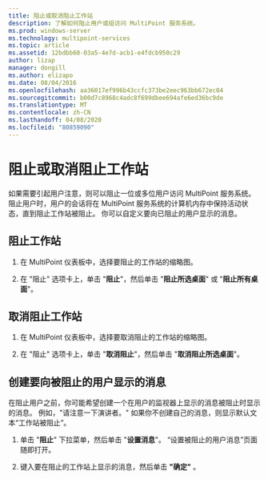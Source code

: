 ```yaml
---
title: 阻止或取消阻止工作站
description: 了解如何阻止用户或组访问 MultiPoint 服务系统。
ms.prod: windows-server
ms.technology: multipoint-services
ms.topic: article
ms.assetid: 12bdbb60-03a5-4e7d-acb1-e4fdcb950c29
author: lizap
manager: dongill
ms.author: elizapo
ms.date: 08/04/2016
ms.openlocfilehash: aa36017ef996b43ccfc373be2eec963bb672ec04
ms.sourcegitcommit: b00d7c8968c4adc8f699dbee694afe6ed36bc9de
ms.translationtype: MT
ms.contentlocale: zh-CN
ms.lasthandoff: 04/08/2020
ms.locfileid: "80859090"
---
```

# <a name="block-or-unblock-a-station"></a>阻止或取消阻止工作站
如果需要引起用户注意，则可以阻止一位或多位用户访问 MultiPoint 服务系统。 阻止用户时，用户的会话将在 MultiPoint 服务系统的计算机内存中保持活动状态，直到阻止工作站被阻止。 你可以自定义要向已阻止的用户显示的消息。  
  
## <a name="to-block-a-station"></a>阻止工作站  
  
1.  在 MultiPoint 仪表板中，选择要阻止的工作站的缩略图。  
  
2.  在 "阻止" 选项卡上，单击 "**阻止**"，然后单击 "**阻止所选桌面**" 或 "**阻止所有桌面**"。  
   
## <a name="to-unblock-a-station"></a>取消阻止工作站  
  
1.  在 MultiPoint 仪表板中，选择要取消阻止的工作站的缩略图。  
  
2.  在 "阻止" 选项卡上，单击 "**取消阻止**"，然后单击 "**取消阻止所选桌面**"。  
   
## <a name="create-a-message-to-display-for-blocked-users"></a>创建要向被阻止的用户显示的消息  
在阻止用户之前，你可能希望创建一个在用户的监视器上显示的消息被阻止时显示的消息。 例如，"请注意一下演讲者。" 如果你不创建自己的消息，则显示默认文本“工作站被阻止”。  
   
1.  单击 "**阻止**" 下拉菜单，然后单击 "**设置消息**"。 “设置被阻止的用户消息”页面随即打开。  
  
2.  键入要在阻止的工作站上显示的消息，然后单击 **"确定"** 。